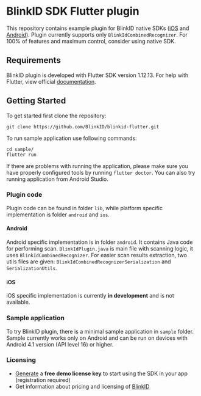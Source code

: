 # BlinkID SDK Flutter plugin

This repository contains example plugin for BlinkID native SDKs ([iOS](https://github.com/BlinkID/blinkid-ios)
and [Android](https://github.com/BlinkID/blinkid-android)). Plugin currently supports only `BlinkIdCombinedRecognizer`.
For 100% of features and maximum control, consider using native SDK.

## Requirements
BlinkID plugin is developed with Flutter SDK version 1.12.13.
For help with Flutter, view official [documentation](https://flutter.dev/docs).

## Getting Started
To get started first clone the repository:
```shell
git clone https://github.com/BlinkID/blinkid-flutter.git
```

To run sample application use following commands:
```shell
cd sample/
flutter run
```
If there are problems with running the application, please make sure you have
properly configured tools by running `flutter doctor`. You can also try running
application from Android Studio.

### Plugin code
Plugin code can be found in folder `lib`, while platform specific implementation is
folder `android` and `ios`.

#### Android
Android specific implementation is in folder `android`. It contains Java code for
performing scan. `BlinkIdPlugin.java` is main file with scanning logic, it uses
`BlinkIdCombinedRecognizer`. For easier scan results extraction, two utils files are given:
`BlinkIdCombinedRecognizerSerialization` and `SerializationUtils`.

#### iOS
iOS specific implementation is currently **in development** and is not available.

### Sample application
To try BlinkID plugin, there is a minimal sample application in `sample` folder.
Sample currently works only on Android and can be run on devices with
Android 4.1 version (API level 16) or higher.

### Licensing
- [Generate](https://microblink.com/login?url=/customer/generatedemolicence) a **free demo license key** to start using the SDK in your app (registration required)
- Get information about pricing and licensing of [BlinkID](https://microblink.com/blinkid)
